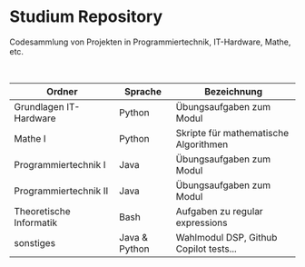 # Studium Repository

Codesammlung von Projekten in Programmiertechnik, IT-Hardware, Mathe, etc.

<br>

| Ordner                  | Sprache       | Bezeichnung                            |
| ----------------------- | ------------- | -------------------------------------- |
| Grundlagen IT-Hardware  | Python        | Übungsaufgaben zum Modul               |
| Mathe I                 | Python        | Skripte für mathematische Algorithmen  |
| Programmiertechnik I    | Java          | Übungsaufgaben zum Modul               |
| Programmiertechnik II   | Java          | Übungsaufgaben zum Modul               |
| Theoretische Informatik | Bash          | Aufgaben zu regular expressions        |
| sonstiges               | Java & Python | Wahlmodul DSP, Github Copilot tests... |

